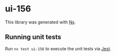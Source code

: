 # ui-156

This library was generated with [Nx](https://nx.dev).

## Running unit tests

Run `nx test ui-156` to execute the unit tests via [Jest](https://jestjs.io).
